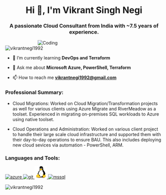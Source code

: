 <h1 align="center">Hi 👋, I'm Vikrant Singh Negi</h1>
<h3 align="center">A passionate Cloud Consultant from India with ~7.5 years of experience.</h3>
<img align="right" alt="Coding" width="400" src="https://physicsgurukul.com/wp-content/uploads/2019/02/character-1.gif">

<p align="left"> <img src="https://komarev.com/ghpvc/?username=vikrantnegi1992&label=Profile%20views&color=0e75b6&style=flat" alt="vikrantnegi1992" /> </p>


- 🌱 I’m currently learning **DevOps and Terraform**

- 💬 Ask me about **Microsoft Azure, PowerShell, Terraform**

- 📫 How to reach me **vikrantnegi1992@gmail.com**

<h3 align="left">Professional Summary:</h3>
<p align="left">
<p style="text-align:right">
  
  - Cloud Migrations: Worked on Cloud Migration/Transformation projects as well for various clients using Azure Migrate and RiverMeadow as a toolset. Experienced in migrating on-premises SQL workloads to Azure using native toolset.
  
  - Cloud Operations and Administration: Worked on various client project to handle their large scale cloud infrastructure and supported them with their day-to-day operations to ensure BAU. This also includes deploying new cloud sevices via automation - PowerShell, ARM.
  
</p>

<h3 align="left">Languages and Tools:</h3>
<p align="left"> <a href="https://azure.microsoft.com/en-in/" target="_blank" rel="noreferrer"> <img src="https://www.vectorlogo.zone/logos/microsoft_azure/microsoft_azure-icon.svg" alt="azure" width="40" height="40"/> </a> <a href="https://git-scm.com/" target="_blank" rel="noreferrer"> <img src="https://www.vectorlogo.zone/logos/git-scm/git-scm-icon.svg" alt="git" width="40" height="40"/> </a> <a href="https://www.linux.org/" target="_blank" rel="noreferrer"> <img src="https://raw.githubusercontent.com/devicons/devicon/master/icons/linux/linux-original.svg" alt="linux" width="40" height="40"/> </a> <a href="https://www.microsoft.com/en-us/sql-server" target="_blank" rel="noreferrer"> <img src="https://www.svgrepo.com/show/303229/microsoft-sql-server-logo.svg" alt="mssql" width="40" height="40"/> </a> </p>

<p><img align="center" src="https://github-readme-stats.vercel.app/api/top-langs?username=vikrantnegi1992&show_icons=true&locale=en&layout=compact" alt="vikrantnegi1992" /></p>
